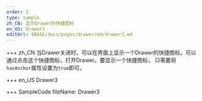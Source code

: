 ```yaml
--- 
order: 3
type: sample
zh_CN: 显示Drawer的快捷图标
en_US: Drawer3
editUrl: $BASE/docs/pages/drawer/md/drawer3.md
---
```


+++ zh_CN
当Drawer关闭时，可以在界面上显示一个Drawer的快捷图标。可以通过点击这个快捷图标，打开Drawer。要显示一个快捷图标，
只需要将<Code>hasAnchor</Code>属性设置为<Code>true</Code>即可。
    
+++ en_US
Drawer3

+++ SampleCode
fileName: Drawer3
